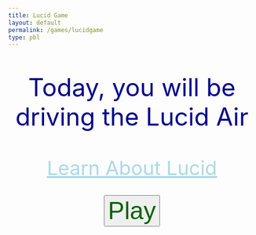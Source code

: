 ```yaml
---
title: Lucid Game
layout: default 
permalink: /games/lucidgame
type: pbl
---
```


<p style="text-align: center; font-size: 50px; color: darkblue;">Today, you will be driving the Lucid Air</p>
<div style="text-align:center;">
  <a style="font-size: 40px; color: lightblue; display:inline-block; width:100%;" href="{{site.baseurl}}/lucidinfo">Learn About Lucid</a>
</div>
<br>
<div style="text-align:center;">

<button style="text-align: center; font-size: 50px; color: darkgreen;" id="playButton">Play</button>

<div id="gridContainer" style="display: none;">
  <div class="grid-cell"></div>
  <div class="grid-cell"></div>
  <div id="parkHere" style="color: white;" class="grid-cell">Park Here</div>
  <div class="grid-cell"></div>
  <div class="grid-cell"></div>
  <div class="grid-cell"></div>
  <div class="grid-cell"></div>
  <div class="grid-cell"></div>
  <div class="grid-cell"></div>
</div>
<img id="draggableImage" src="https://firestorm0986.github.io/frontend-proj/images/lucidcar.webp" draggable="true" style="display: none;">
<div id="question" style="display: none;">
  <p style="text-align: center; font-size: 30px; color: darkblue;">How long will it take to charge the Lucid Air?</p>
  <br>
<form>
  <label style="width: 50px; height: 50px; margin: 0 auto; color: blue;" for="input">Enter your prediction (in minutes): </label>
  <br>
  <input type="number" id="input" name="input" style="margin-bottom: 20px;">
  <br>
  <button type="submit" id="submitButton" style="text-align: center; font-size: 25px; color: lightblue; display: none; margin: 20px auto 0;">Submit</button>
</form>
</div>

<style>
  #gridContainer {
    display: grid;
    grid-template-columns: repeat(3, 1fr);
    grid-template-rows: repeat(3, 1fr);
    width: 666px;
    height: 666px;
    background-color: black;
    margin: 0 auto;
  }

  .grid-cell {
    border: 1px solid white;
    width: 222px;
    height: 222px;
  }

  #draggableImage {
    width: 200px;
    height: 200px;
    margin: 0 auto;
  }
</style>

<script>
  const playButton = document.getElementById("playButton");
  const gridContainer = document.getElementById("gridContainer");
  const draggableImage = document.getElementById("draggableImage");
  const question = document.getElementById("question");
  const parkHere = document.getElementById("parkHere");

  playButton.addEventListener("click", function() {
    gridContainer.style.display = "grid";
    draggableImage.style.display = "block";
  });

  draggableImage.addEventListener("dragstart", function(event) {
    event.dataTransfer.setData("text", event.target.id);
  });

  parkHere.addEventListener("dragover", function(event) {
    event.preventDefault();
  });
parkHere.addEventListener("drop", function(event) {
  event.preventDefault();
  const data = event.dataTransfer.getData("text");
  event.target.appendChild(document.getElementById(data));
  question.style.display = "block";
  const percentage_list = [
    {"P00": "588"},
    {"P10": "529"},
    {"P20": "471"},
    {"P30": "412"},
    {"P40": "353"},
    {"P50": "294"},
    {"P60": "235"},
    {"P70": "176"},
    {"P80": "118"},
    {"P90": "59"}
  ];
  const randomIndex = Math.floor(Math.random() * percentage_list.length);
  const randomKey = Object.keys(percentage_list[randomIndex])[0];
  let randomPercentage;
  if (randomKey === "P00") {
    randomPercentage = "0";
    ans = 588;
  } else if (randomKey === "P10") {
    randomPercentage = "10";
    ans = 529;
  } else if (randomKey === "P20") {
    randomPercentage = "20";
    ans = 471;
  } else if (randomKey === "P30") {
    randomPercentage = "30";
    ans = 412;
  } else if (randomKey === "P40") {
    randomPercentage = "40";
    ans = 353;
  } else if (randomKey === "P50") {
    randomPercentage = "50";
    ans = 294;
  } else if (randomKey === "P60") {
    randomPercentage = "60";
    ans = 235;
  } else if (randomKey === "P70") {
    randomPercentage = "70";
    ans = 176;
  } else if (randomKey === "P80") {
    randomPercentage = "80";
    ans = 118;
  } else if (randomKey === "P90") {
    randomPercentage = "90";
    ans = 50;
  }
  const message = document.createElement("p");
  message.textContent = "The car is at " + randomPercentage + "%";
  question.insertBefore(message, question.firstChild);
  });

  const submitButton = document.getElementById("submitButton");
  submitButton.style.display = "block";
  submitButton.addEventListener("click", function(event) {
    event.preventDefault();
    const input = parseInt(document.getElementById("input").value);
    if (isNaN(input)) {
      alert("Please enter a valid number.");
      message.textContent = "Please enter a number";
      return;
    }
    const score = 1000 - Math.abs(ans - input);
    const scoreText = document.createElement("p");
    scoreText.textContent = "You scored: " + score + " points";
    submitButton.parentNode.insertBefore(scoreText, submitButton.nextSibling);
    submitButton.style.display = "none";
  });
</script>
</div>

<script>
  // prepare HTML result container for new output
  const resultContainer = document.getElementById("result");
  // prepare URL's to allow easy switch from deployment and localhost
  const url = "https://zesty.nighthawkcodingsociety.com/api/leaderboard/"

  const create_fetch = url + '/create';
  const read_fetch = url + '/';
function read_users() {
  const read_options = {
    method: 'GET',
    headers: {
      'Content-Type': 'application/json'
    },
  };

  fetch('https://example.com/api/leaderboard', read_options)
    .then(response => {
      if (response.status !== 200) {
        throw new Error(`Error fetching leaderboard: ${response.status}`);
      }
      return response.json();
    })
    .then(data => {
      const table = document.createElement('table');
      const headerRow = document.createElement('tr');
      const userHeader = document.createElement('th');
      userHeader.textContent = 'User';
      const scoreHeader = document.createElement('th');
      scoreHeader.textContent = 'Score';
      headerRow.appendChild(userHeader);
      headerRow.appendChild(scoreHeader);
      table.appendChild(headerRow);
      for (const item of data) {
        const row = document.createElement('tr');
        const userCell = document.createElement('td');
        userCell.textContent = item.user;
        const scoreCell = document.createElement('td');
        scoreCell.textContent = item.score;
        row.appendChild(userCell);
        row.appendChild(scoreCell);
        table.appendChild(row);
      }
      resultContainer.innerHTML = '';
      resultContainer.appendChild(table);
    })
    .catch(error => {
      console.error(error);
      const errorMessage = `Error fetching leaderboard: ${error.message}`;
      resultContainer.textContent = errorMessage;
    });
}

</script>

